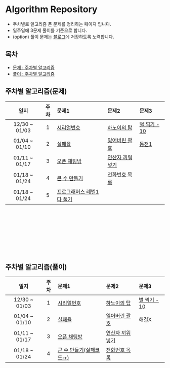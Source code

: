 # Algorithm Repository
- 주차별로 알고리즘 푼 문제를 정리하는 페이지 입니다.
- 일주일에 3문제 풀이를 기준으로 합니다.
- (option) 풀이 문제는 [블로그](https://pbg0205.tistory.com/category/Algorithm)에 저장하도록 노력합니다.

## 목차
- [문제 : 주차별 알고리즘](https://github.com/pbg0205/algorithm_study/blob/master/algorithm_challenge.md#%EC%A3%BC%EC%B0%A8%EB%B3%84-%EC%95%8C%EA%B3%A0%EB%A6%AC%EC%A6%98%EB%AC%B8%EC%A0%9C)
- [풀이 : 주차별 알고리즘](https://github.com/pbg0205/algorithm_study/blob/master/algorithm_challenge.md#%EC%A3%BC%EC%B0%A8%EB%B3%84-%EC%95%8C%EA%B3%A0%EB%A6%AC%EC%A6%98%ED%92%80%EC%9D%B4)
 
## 주차별 알고리즘(문제)
|      일지      |  주차  |                        문제1                        |                        문제2                        |                        문제3                        |
|:--------------:|:------:|:---------------------------------------------------|:----------------------------------------------------|:----------------------------------------------------|
| 12/30 ~ 01/03  |   1    |[시리얼번호](https://www.acmicpc.net/problem/1431)   |[하노이의 탑](https://www.acmicpc.net/problem/1914)   |[별 찍기 - 10](https://www.acmicpc.net/problem/2447) |
| 01/04 ~ 01/10  |   2    |[실패율](https://programmers.co.kr/learn/courses/30/lessons/42889) | [잃어버린 괄호](https://www.acmicpc.net/problem/1541) | [동전1](https://www.acmicpc.net/problem/2293)|
| 01/11 ~ 01/17  |   3    |[오픈 채팅방](https://programmers.co.kr/learn/courses/30/lessons/42888) | [연산자 끼워넣기](https://www.acmicpc.net/problem/14888) |  |
| 01/18 ~ 01/24  |   4    |[큰 수 만들기](https://programmers.co.kr/learn/courses/30/lessons/42883) | [전화번호 목록](https://programmers.co.kr/learn/courses/30/lessons/42577) |  |
| 01/18 ~ 01/24  |   5    |<r3> [프로그래머스 레벨1 다 풀기](https://programmers.co.kr/learn/challenges)|


<br><br><br><br><br><br><br><br>



## 주차별 알고리즘(풀이)
|      일지      |  주차  |                        문제1                        |                        문제2                        |                        문제3                        |
|:--------------:|:------:|:---------------------------------------------------|:----------------------------------------------------|:----------------------------------------------------|
| 12/30 ~ 01/03  |   1    |[시리얼번호](https://github.com/pbg0205/algorithm_study/blob/master/Baekjoon/src/Baekjoon1431/Main.java)   |[하노이의 탑](https://github.com/pbg0205/algorithm_study/blob/master/Baekjoon/src/baekjoon1914/Main.java)   |[별 찍기 - 10](https://github.com/pbg0205/algorithm_study/blob/master/Baekjoon/src/baekjoon2447/Main.java) |
| 01/04 ~ 01/10  |   2    |[실패율](https://github.com/pbg0205/algorithm_study/blob/master/programmers/src/sorting/FailRatio.java) | [잃어버린 괄호](https://github.com/pbg0205/algorithm_study/blob/master/Baekjoon/src/baekjoon1541/Main.java) | 해결X
| 01/11 ~ 01/17  |   3    |[오픈 채팅방](https://github.com/pbg0205/algorithm_study/blob/master/programmers/src/HashMap/Solution.java) | [연산자 끼워넣기](https://github.com/pbg0205/algorithm_study/blob/master/Baekjoon/src/baekjoon14888/Main.java) |  |
| 01/18 ~ 01/24  |   4    |[큰 수 만들기(실패코드ㅠ)](https://github.com/pbg0205/algorithm_study/blob/master/programmers/src/greedy/MakingBigNumber.java) | [전화번호 목록](https://github.com/pbg0205/algorithm_study/blob/master/programmers/src/sorting/Telephone_list.java) |  |

<br><br><br><br><br><br><br>